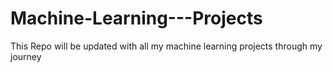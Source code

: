 # Machine-Learning---Projects
This Repo will be updated with all my machine learning projects through my journey 
